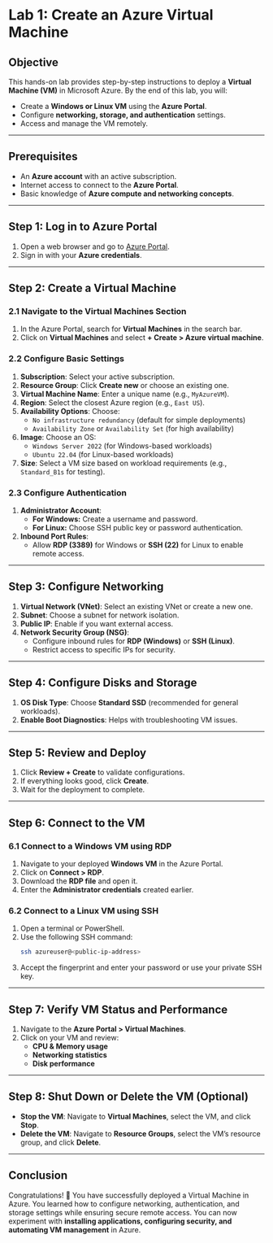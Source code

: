# Lab 1: Create an Azure Virtual Machine

## **Objective**
This hands-on lab provides step-by-step instructions to deploy a **Virtual Machine (VM)** in Microsoft Azure. By the end of this lab, you will:
- Create a **Windows or Linux VM** using the **Azure Portal**.
- Configure **networking, storage, and authentication** settings.
- Access and manage the VM remotely.

---

## **Prerequisites**
- An **Azure account** with an active subscription.
- Internet access to connect to the **Azure Portal**.
- Basic knowledge of **Azure compute and networking concepts**.

---

## **Step 1: Log in to Azure Portal**
1. Open a web browser and go to [Azure Portal](https://portal.azure.com).
2. Sign in with your **Azure credentials**.

---

## **Step 2: Create a Virtual Machine**
### **2.1 Navigate to the Virtual Machines Section**
1. In the Azure Portal, search for **Virtual Machines** in the search bar.
2. Click on **Virtual Machines** and select **+ Create > Azure virtual machine**.

### **2.2 Configure Basic Settings**
1. **Subscription**: Select your active subscription.
2. **Resource Group**: Click **Create new** or choose an existing one.
3. **Virtual Machine Name**: Enter a unique name (e.g., `MyAzureVM`).
4. **Region**: Select the closest Azure region (e.g., `East US`).
5. **Availability Options**: Choose:
   - `No infrastructure redundancy` (default for simple deployments)
   - `Availability Zone` or `Availability Set` (for high availability)
6. **Image**: Choose an OS:
   - `Windows Server 2022` (for Windows-based workloads)
   - `Ubuntu 22.04` (for Linux-based workloads)
7. **Size**: Select a VM size based on workload requirements (e.g., `Standard_B1s` for testing).

### **2.3 Configure Authentication**
1. **Administrator Account**:
   - **For Windows:** Create a username and password.
   - **For Linux:** Choose SSH public key or password authentication.
2. **Inbound Port Rules**:
   - Allow **RDP (3389)** for Windows or **SSH (22)** for Linux to enable remote access.

---

## **Step 3: Configure Networking**
1. **Virtual Network (VNet)**: Select an existing VNet or create a new one.
2. **Subnet**: Choose a subnet for network isolation.
3. **Public IP**: Enable if you want external access.
4. **Network Security Group (NSG)**:
   - Configure inbound rules for **RDP (Windows)** or **SSH (Linux)**.
   - Restrict access to specific IPs for security.

---

## **Step 4: Configure Disks and Storage**
1. **OS Disk Type**: Choose **Standard SSD** (recommended for general workloads).
2. **Enable Boot Diagnostics**: Helps with troubleshooting VM issues.

---

## **Step 5: Review and Deploy**
1. Click **Review + Create** to validate configurations.
2. If everything looks good, click **Create**.
3. Wait for the deployment to complete.

---

## **Step 6: Connect to the VM**
### **6.1 Connect to a Windows VM using RDP**
1. Navigate to your deployed **Windows VM** in the Azure Portal.
2. Click on **Connect > RDP**.
3. Download the **RDP file** and open it.
4. Enter the **Administrator credentials** created earlier.

### **6.2 Connect to a Linux VM using SSH**
1. Open a terminal or PowerShell.
2. Use the following SSH command:
   ```bash
   ssh azureuser@<public-ip-address>
   ```
3. Accept the fingerprint and enter your password or use your private SSH key.

---

## **Step 7: Verify VM Status and Performance**
1. Navigate to the **Azure Portal > Virtual Machines**.
2. Click on your VM and review:
   - **CPU & Memory usage**
   - **Networking statistics**
   - **Disk performance**

---

## **Step 8: Shut Down or Delete the VM (Optional)**
- **Stop the VM**: Navigate to **Virtual Machines**, select the VM, and click **Stop**.
- **Delete the VM**: Navigate to **Resource Groups**, select the VM’s resource group, and click **Delete**.

---

## **Conclusion**
Congratulations! 🎉 You have successfully deployed a Virtual Machine in Azure. You learned how to configure networking, authentication, and storage settings while ensuring secure remote access. You can now experiment with **installing applications, configuring security, and automating VM management** in Azure.